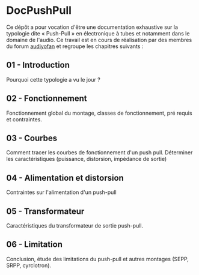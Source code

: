 DocPushPull
===========

Ce dépôt a pour vocation d'être une documentation exhaustive sur la typologie dite « Push-Pull » en électronique à tubes et notamment dans le domaine de l'audio. Ce travail est en cours de réalisation par des membres du forum [audiyofan](http://audiyofan.org/forum) et regroupe les chapitres suivants :

## 01 - Introduction

Pourquoi cette typologie a vu le jour ?

## 02 - Fonctionnement

Fonctionnement global du montage, classes de fonctionnement, pré requis et contraintes.

## 03 - Courbes

Comment tracer les courbes de fonctionnement d'un push pull. Déterminer les caractéristiques (puissance, distorsion, impédance de sortie)

## 04 - Alimentation et distorsion

Contraintes sur l'alimentation d'un push-pull

## 05 - Transformateur

Caractéristiques du transformateur de sortie push-pull.

## 06 - Limitation

Conclusion, étude des limitations du push-pull et autres montages (SEPP, SRPP, cyrclotron).
